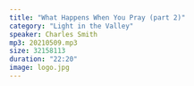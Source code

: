 ```yaml
---
title: "What Happens When You Pray (part 2)"
category: "Light in the Valley"
speaker: Charles Smith
mp3: 20210509.mp3
size: 32158113
duration: "22:20"
image: logo.jpg
---
```

